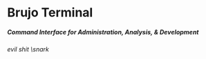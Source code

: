 # Brujo Terminal


##### Command Interface for Administration, Analysis, & Development
_evil shit \snark_
